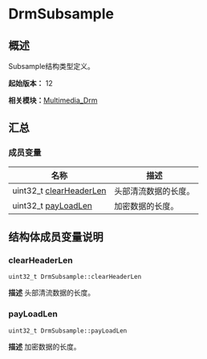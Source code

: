 # DrmSubsample


## 概述

Subsample结构类型定义。

**起始版本：** 12

**相关模块：**[Multimedia_Drm](_multimedia___drm.md)


## 汇总


### 成员变量

| 名称 | 描述 | 
| -------- | -------- |
| uint32_t [clearHeaderLen](#clearheaderlen) | 头部清流数据的长度。  | 
| uint32_t [payLoadLen](#payloadlen) | 加密数据的长度。  | 


## 结构体成员变量说明


### clearHeaderLen

```
uint32_t DrmSubsample::clearHeaderLen
```
**描述**
头部清流数据的长度。


### payLoadLen

```
uint32_t DrmSubsample::payLoadLen
```
**描述**
加密数据的长度。
